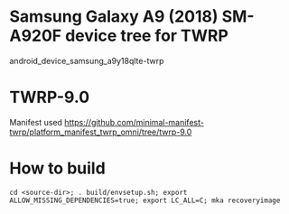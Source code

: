 # Samsung Galaxy A9 (2018) SM-A920F device tree for TWRP
android_device_samsung_a9y18qlte-twrp

# TWRP-9.0
Manifest used
https://github.com/minimal-manifest-twrp/platform_manifest_twrp_omni/tree/twrp-9.0

# How to build
`cd <source-dir>; . build/envsetup.sh; export ALLOW_MISSING_DEPENDENCIES=true; export LC_ALL=C; mka recoveryimage`
